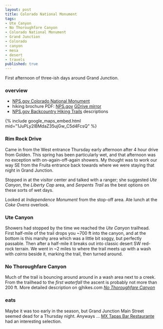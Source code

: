 ```yaml
---
layout: post
title: Colorado National Monument
tags:
- Ute Canyon
- No Thoroughfare Canyon
- Colorado National Monument
- Grand Junction
- Colorado
- canyon
- mesa
- desert
- travels
published: true
---
```

First afternoon of three-ish days around Grand Junction.

### overview
- [NPS.gov Colorado National Monument](https://www.nps.gov/colm/)
- hiking brochure PDF:
[NPS.gov](https://www.nps.gov/colm/planyourvisit/upload/hiking-site-bulletin_2012.pdf)
[GDrive mirror](https://drive.google.com/open?id=0B0yT30uCaFvvMmlkOE9QblZCZEE)
- [NPS.gov Backcountry Hiking Trails](https://www.nps.gov/colm/planyourvisit/backcountry-hiking-trails.htm)
descriptions

{% include google_maps_embed.html mid="1JuPLy2IBMdaZ35ujGw_C5d4FcsQ" %}

### Rim Rock Drive
Came in from the West entrance Thursday early afternoon after 4 hour drive from Golden.
This spring has been particularly wet, and that afternoon was no exception with on-again-off-again showers.
My thought was to work our way SE from the Fruita entrance back towards where we were staying that night in Grand Junction.

Stopped in at the visitor center and talked with a ranger; she suggested _Ute Canyon_, the _Liberty Cap_ area,
and _Serpents Trail_ as the best options on these sorts of wet days.

Looked at _Independence Monument_ from the stop-off area. Ate lunch at the _Coke Ovens_ overlook.

### Ute Canyon
Showers had stopped by the time we reached the _Ute Canyon_ trailhead. First half-mile of the trail drops you ~700 ft
into the canyon, and at the bottom is this marshy area which was a little bit soggy, but perfectly passable.
Then after a half-mile it breaks out into classic desert SW red-rock terrain. We went in ~2 miles to where the trail
meets up with a wash with _cairns_ beside it, marking the trail, then turned around.

### No Thoroughfare Canyon
Much of the trail is bouncing around around in a wash area next to a creek.
From the trailhead to the _first waterfall_ the ascent is probably not more than 200 ft.
More detailed description on gjhikes.com
[_No Thoroughfare Canyon_](http://www.gjhikes.com/2010/04/no-thoroughfare-canyon.html)

### eats
Maybe it was too early in the season, but Grand Junction Main Street seemed dead for a Thursday night.
Anyways ... [MX Tapas Bar Restaurante](http://www.yelp.com/biz/mx-tapas-bar-restaurante-grand-junction-3)
had an interesting selection.
